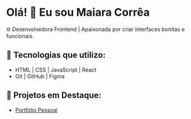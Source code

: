 # Olá! 👋 Eu sou Maiara Corrêa
🌐 Desenvolvedora Frontend | Apaixonada por criar interfaces bonitas e funcionais.

## 🚀 Tecnologias que utilizo:
- HTML | CSS | JavaScript | React
- Git | GitHub | Figma

## 🌟 Projetos em Destaque:
- [Portfólio Pessoal](https://maiarasc.com)

